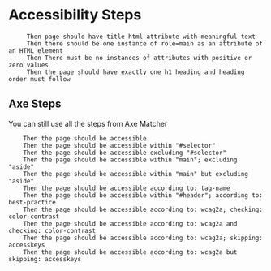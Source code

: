 # Accessibility Steps


         Then page should have title html attribute with meaningful text
         Then there should be one instance of role=main as an attribute of an HTML element
         Then There must be no instances of attributes with positive or zero values
         Then the page should have exactly one h1 heading and heading order must follow


## Axe Steps

You can still use all the steps from Axe Matcher

        Then the page should be accessible
        Then the page should be accessible within "#selector"
        Then the page should be accessible excluding "#selector"
        Then the page should be accessible within "main"; excluding "aside"
        Then the page should be accessible within "main" but excluding "aside"
        Then the page should be accessible according to: tag-name
        Then the page should be accessible within "#header"; according to: best-practice
        Then the page should be accessible according to: wcag2a; checking: color-contrast
        Then the page should be accessible according to: wcag2a and checking: color-contrast
        Then the page should be accessible according to: wcag2a; skipping: accesskeys
        Then the page should be accessible according to: wcag2a but skipping: accesskeys
